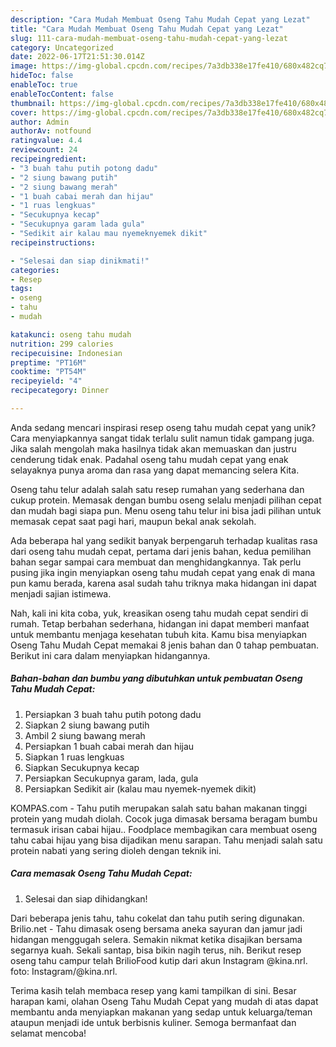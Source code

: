 ```yaml
---
description: "Cara Mudah Membuat Oseng Tahu Mudah Cepat yang Lezat"
title: "Cara Mudah Membuat Oseng Tahu Mudah Cepat yang Lezat"
slug: 111-cara-mudah-membuat-oseng-tahu-mudah-cepat-yang-lezat
category: Uncategorized
date: 2022-06-17T21:51:30.014Z
image: https://img-global.cpcdn.com/recipes/7a3db338e17fe410/680x482cq70/oseng-tahu-mudah-cepat-foto-resep-utama.jpg
hideToc: false
enableToc: true
enableTocContent: false
thumbnail: https://img-global.cpcdn.com/recipes/7a3db338e17fe410/680x482cq70/oseng-tahu-mudah-cepat-foto-resep-utama.jpg
cover: https://img-global.cpcdn.com/recipes/7a3db338e17fe410/680x482cq70/oseng-tahu-mudah-cepat-foto-resep-utama.jpg
author: Admin
authorAv: notfound
ratingvalue: 4.4
reviewcount: 24
recipeingredient:
- "3 buah tahu putih potong dadu"
- "2 siung bawang putih"
- "2 siung bawang merah"
- "1 buah cabai merah dan hijau"
- "1 ruas lengkuas"
- "Secukupnya kecap"
- "Secukupnya garam lada gula"
- "Sedikit air kalau mau nyemeknyemek dikit"
recipeinstructions:

- "Selesai dan siap dinikmati!"
categories:
- Resep
tags:
- oseng
- tahu
- mudah

katakunci: oseng tahu mudah 
nutrition: 299 calories
recipecuisine: Indonesian
preptime: "PT16M"
cooktime: "PT54M"
recipeyield: "4"
recipecategory: Dinner

---
```





Anda sedang mencari inspirasi resep oseng tahu mudah cepat yang unik? Cara menyiapkannya sangat tidak terlalu sulit namun tidak gampang juga. Jika salah mengolah maka hasilnya tidak akan memuaskan dan justru cenderung tidak enak. Padahal oseng tahu mudah cepat yang enak selayaknya punya aroma dan rasa yang dapat memancing selera Kita.





Oseng tahu telur adalah salah satu resep rumahan yang sederhana dan cukup protein. Memasak dengan bumbu oseng selalu menjadi pilihan cepat dan mudah bagi siapa pun. Menu oseng tahu telur ini bisa jadi pilihan untuk memasak cepat saat pagi hari, maupun bekal anak sekolah.

Ada beberapa hal yang sedikit banyak berpengaruh terhadap kualitas rasa dari oseng tahu mudah cepat, pertama dari jenis bahan, kedua pemilihan bahan segar sampai cara membuat dan menghidangkannya. Tak perlu pusing jika ingin menyiapkan oseng tahu mudah cepat yang enak di mana pun kamu berada, karena asal sudah tahu triknya maka hidangan ini dapat menjadi sajian istimewa.






Nah, kali ini kita coba, yuk, kreasikan oseng tahu mudah cepat sendiri di rumah. Tetap berbahan sederhana, hidangan ini dapat memberi manfaat untuk membantu menjaga kesehatan tubuh kita. Kamu bisa menyiapkan Oseng Tahu Mudah Cepat memakai 8 jenis bahan dan 0 tahap pembuatan. Berikut ini cara dalam menyiapkan hidangannya.

<!--inarticleads1-->

##### Bahan-bahan dan bumbu yang dibutuhkan untuk pembuatan Oseng Tahu Mudah Cepat:

1. Persiapkan 3 buah tahu putih potong dadu
1. Siapkan 2 siung bawang putih
1. Ambil 2 siung bawang merah
1. Persiapkan 1 buah cabai merah dan hijau
1. Siapkan 1 ruas lengkuas
1. Siapkan Secukupnya kecap
1. Persiapkan Secukupnya garam, lada, gula
1. Persiapkan Sedikit air (kalau mau nyemek-nyemek dikit)


KOMPAS.com - Tahu putih merupakan salah satu bahan makanan tinggi protein yang mudah diolah. Cocok juga dimasak bersama beragam bumbu termasuk irisan cabai hijau.. Foodplace membagikan cara membuat oseng tahu cabai hijau yang bisa dijadikan menu sarapan. Tahu menjadi salah satu protein nabati yang sering dioleh dengan teknik ini. 

<!--inarticleads2-->

##### Cara memasak Oseng Tahu Mudah Cepat:


1. Selesai dan siap dihidangkan!

Dari beberapa jenis tahu, tahu cokelat dan tahu putih sering digunakan. Brilio.net - Tahu dimasak oseng bersama aneka sayuran dan jamur jadi hidangan menggugah selera. Semakin nikmat ketika disajikan bersama segarnya kuah. Sekali santap, bisa bikin nagih terus, nih. Berikut resep oseng tahu campur telah BrilioFood kutip dari akun Instagram @kina.nrl. foto: Instagram/@kina.nrl. 

Terima kasih telah membaca resep yang kami tampilkan di sini. Besar harapan kami, olahan Oseng Tahu Mudah Cepat yang mudah di atas dapat membantu anda menyiapkan makanan yang sedap untuk keluarga/teman ataupun menjadi ide untuk berbisnis kuliner. Semoga bermanfaat dan selamat mencoba!
